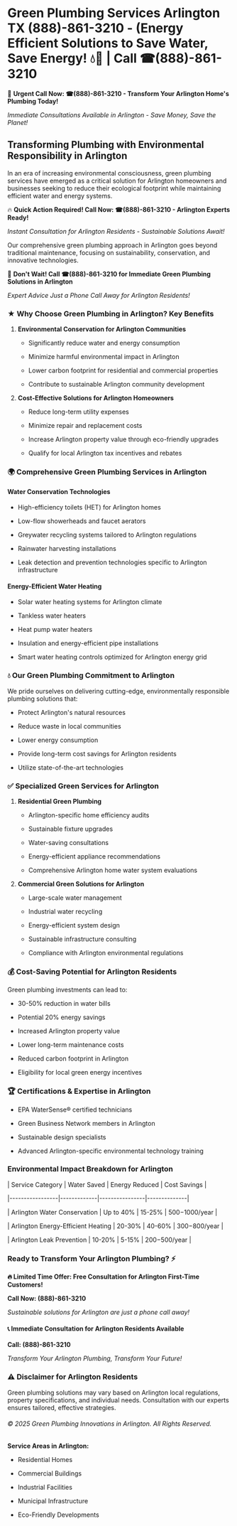 # Green Plumbing Services Arlington TX (888)-861-3210 - (Energy Efficient Solutions to Save Water, Save Energy! 💧🌿 | Call ☎(888)-861-3210

🚨 **Urgent Call Now: ☎(888)-861-3210 - Transform Your Arlington Home's Plumbing Today!**
*Immediate Consultations Available in Arlington - Save Money, Save the Planet!*

## Transforming Plumbing with Environmental Responsibility in Arlington

In an era of increasing environmental consciousness, green plumbing services have emerged as a critical solution for Arlington homeowners and businesses seeking to reduce their ecological footprint while maintaining efficient water and energy systems. 

🔥 **Quick Action Required! Call Now: ☎(888)-861-3210 - Arlington Experts Ready!**
*Instant Consultation for Arlington Residents - Sustainable Solutions Await!*

Our comprehensive green plumbing approach in Arlington goes beyond traditional maintenance, focusing on sustainability, conservation, and innovative technologies.

🚨 **Don't Wait! Call ☎(888)-861-3210 for Immediate Green Plumbing Solutions in Arlington**
*Expert Advice Just a Phone Call Away for Arlington Residents!*

### ★ Why Choose Green Plumbing in Arlington? Key Benefits

1. **Environmental Conservation for Arlington Communities** 
   - Significantly reduce water and energy consumption
   - Minimize harmful environmental impact in Arlington
   - Lower carbon footprint for residential and commercial properties
   - Contribute to sustainable Arlington community development

2. **Cost-Effective Solutions for Arlington Homeowners** 
   - Reduce long-term utility expenses
   - Minimize repair and replacement costs
   - Increase Arlington property value through eco-friendly upgrades
   - Qualify for local Arlington tax incentives and rebates

### 🌍 Comprehensive Green Plumbing Services in Arlington

#### Water Conservation Technologies
- High-efficiency toilets (HET) for Arlington homes
- Low-flow showerheads and faucet aerators
- Greywater recycling systems tailored to Arlington regulations
- Rainwater harvesting installations
- Leak detection and prevention technologies specific to Arlington infrastructure

#### Energy-Efficient Water Heating
- Solar water heating systems for Arlington climate
- Tankless water heaters
- Heat pump water heaters
- Insulation and energy-efficient pipe installations
- Smart water heating controls optimized for Arlington energy grid

### 💧 Our Green Plumbing Commitment to Arlington

We pride ourselves on delivering cutting-edge, environmentally responsible plumbing solutions that:
- Protect Arlington's natural resources
- Reduce waste in local communities
- Lower energy consumption
- Provide long-term cost savings for Arlington residents
- Utilize state-of-the-art technologies

### ✅ Specialized Green Services for Arlington

1. **Residential Green Plumbing**
   - Arlington-specific home efficiency audits
   - Sustainable fixture upgrades
   - Water-saving consultations
   - Energy-efficient appliance recommendations
   - Comprehensive Arlington home water system evaluations

2. **Commercial Green Solutions for Arlington**
   - Large-scale water management
   - Industrial water recycling
   - Energy-efficient system design
   - Sustainable infrastructure consulting
   - Compliance with Arlington environmental regulations

### 💰 Cost-Saving Potential for Arlington Residents

Green plumbing investments can lead to:
- 30-50% reduction in water bills
- Potential 20% energy savings
- Increased Arlington property value
- Lower long-term maintenance costs
- Reduced carbon footprint in Arlington
- Eligibility for local green energy incentives

### 🏆 Certifications & Expertise in Arlington

- EPA WaterSense® certified technicians
- Green Business Network members in Arlington
- Sustainable design specialists
- Advanced Arlington-specific environmental technology training

### Environmental Impact Breakdown for Arlington

| Service Category | Water Saved | Energy Reduced | Cost Savings |
|-----------------|-------------|----------------|--------------|
| Arlington Water Conservation | Up to 40% | 15-25% | $500-$1000/year |
| Arlington Energy-Efficient Heating | 20-30% | 40-60% | $300-$800/year |
| Arlington Leak Prevention | 10-20% | 5-15% | $200-$500/year |

### Ready to Transform Your Arlington Plumbing? ⚡

**🔥 Limited Time Offer: Free Consultation for Arlington First-Time Customers!**

**Call Now: (888)-861-3210**
*Sustainable solutions for Arlington are just a phone call away!*

#### 📞 Immediate Consultation for Arlington Residents Available

**Call: (888)-861-3210**
*Transform Your Arlington Plumbing, Transform Your Future!*

### ⚠️ Disclaimer for Arlington Residents

Green plumbing solutions may vary based on Arlington local regulations, property specifications, and individual needs. Consultation with our experts ensures tailored, effective strategies.

###### © 2025 Green Plumbing Innovations in Arlington. All Rights Reserved.

**Service Areas in Arlington:** 
- Residential Homes
- Commercial Buildings
- Industrial Facilities
- Municipal Infrastructure
- Eco-Friendly Developments